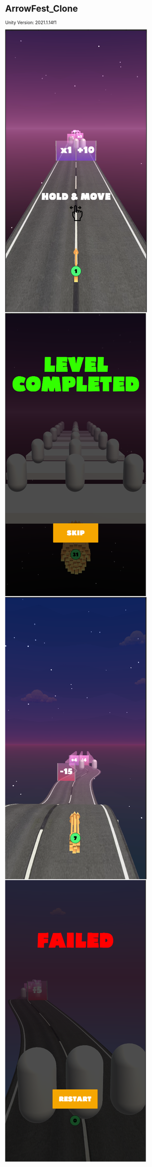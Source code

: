 # ArrowFest_Clone

Unity Version: 2021.1.14f1

![](images/1.PNG)
![](images/2.PNG)
![](images/3.PNG)
![](images/4.PNG)
